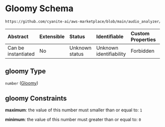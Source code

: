 # Gloomy Schema

```txt
https://github.com/cyanite-ai/aws-marketplace/blob/main/audio_analyzer/schemes/marketplace_v1/schema/TaggingV8.schema.json#/$defs/MoodAdvancedScoresV1/properties/gloomy
```



| Abstract            | Extensible | Status         | Identifiable            | Custom Properties | Additional Properties | Access Restrictions | Defined In                                                                     |
| :------------------ | :--------- | :------------- | :---------------------- | :---------------- | :-------------------- | :------------------ | :----------------------------------------------------------------------------- |
| Can be instantiated | No         | Unknown status | Unknown identifiability | Forbidden         | Allowed               | none                | [TaggingV8.schema.json\*](../out/TaggingV8.schema.json "open original schema") |

## gloomy Type

`number` ([Gloomy](taggingv8-defs-moodadvancedscoresv1-properties-gloomy.md))

## gloomy Constraints

**maximum**: the value of this number must smaller than or equal to: `1`

**minimum**: the value of this number must greater than or equal to: `0`
